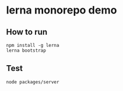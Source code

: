 # lerna monorepo demo

## How to run

```code
npm install -g lerna
lerna bootstrap
```

## Test

```code
node packages/server
```
